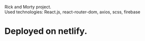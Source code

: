 Rick and Morty project.\
Used technologies: React.js, react-router-dom, axios, scss, firebase
# Deployed on netlify.
